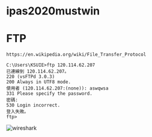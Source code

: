# ipas2020mustwin

# FTP
```
https://en.wikipedia.org/wiki/File_Transfer_Protocol

```
```
C:\Users\KSUIE>ftp 120.114.62.207
已連線到 120.114.62.207。
220 (vsFTPd 3.0.3)
200 Always in UTF8 mode.
使用者 (120.114.62.207:(none)): aswqwsa
331 Please specify the password.
密碼:
530 Login incorrect.
登入失敗。
ftp>
```


![wireshark](./connect2google20201012.pcapng)



